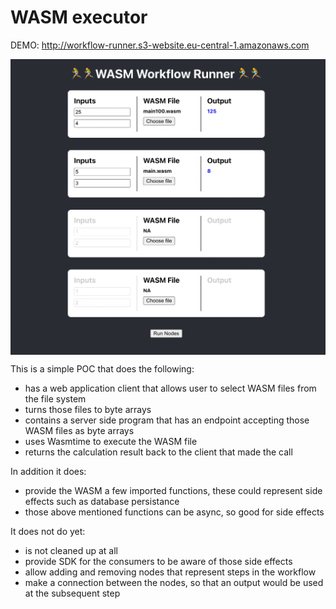# WASM executor

DEMO:
http://workflow-runner.s3-website.eu-central-1.amazonaws.com


<div style="display: flex; justify-content: center;"><img width="640px" src="app-screenshot.png">
</div >

This is a simple POC that does the following:
* has a web application client that allows user to select WASM files from the file system
* turns those files to byte arrays
* contains a server side program that has an endpoint accepting those WASM files as byte arrays
* uses Wasmtime to execute the WASM file
* returns the calculation result back to the client that made the call

In addition it does:
* provide the WASM a few imported functions, these could represent side effects such as database persistance
* those above mentioned functions can be async, so good for side effects

It does not do yet:
* is not cleaned up at all
* provide SDK for the consumers to be aware of those side effects
* allow adding and removing nodes that represent steps in the workflow
* make a connection between the nodes, so that an output would be used at the subsequent step

